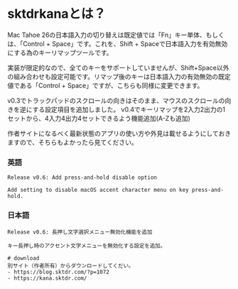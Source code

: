 # sktdrkanaとは？
Mac Tahoe 26の日本語入力の切り替えは既定値では「Fn」キー単体、もしくは、「Control + Space」です。これを、Shift + Spaceで日本語入力を有効無効にする為のキーリマップツールです。

実装が限定的なので、全てのキーをサポートしていませんが、Shift+Space以外の組み合わせも設定可能です。リマップ後のキーは日本語入力の有効無効の既定値である「Control + Space」ですが、こちらも同様に変更できます。


v0.3でトラックパッドのスクロールの向きはそのまま、マウスのスクロールの向きを逆にする設定項目を追加しました。
v0.4でキーリマップを2入力2出力の1セットから、4入力4出力4セットできるよう機能追加(A-Zも追加)

作者サイトになるべく最新状態のアプリの使い方や外見は載せるようにしておきますので、そちらもよかったら見てください。

### 英語
```
Release v0.6: Add press-and-hold disable option

Add setting to disable macOS accent character menu on key press-and-hold.
```

### 日本語
```
Release v0.6: 長押し文字選択メニュー無効化機能を追加

キー長押し時のアクセント文字メニューを無効化する設定を追加。

# download
別サイト（作者所有）からダウンロードしてくだい。
- https://blog.sktdr.com/?p=1072
- https://kana.sktdr.com/
